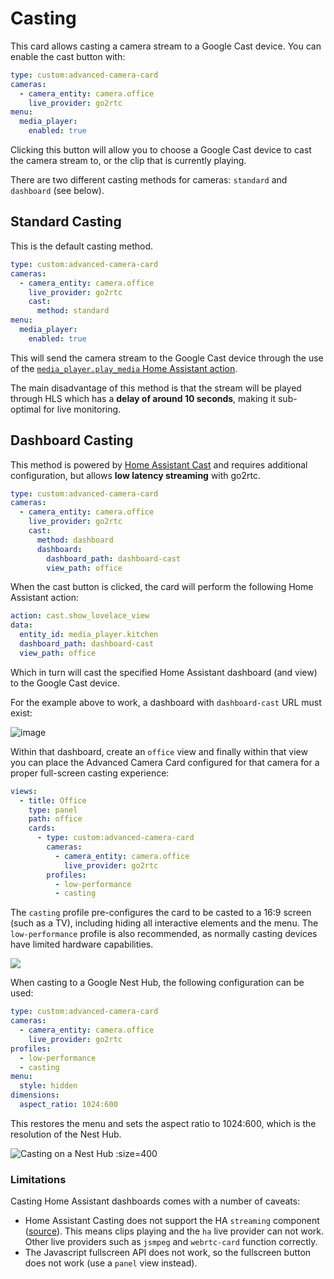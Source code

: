 # Casting

This card allows casting a camera stream to a Google Cast device. You can enable the cast button with:

```yaml
type: custom:advanced-camera-card
cameras:
  - camera_entity: camera.office
    live_provider: go2rtc
menu:
  media_player:
    enabled: true
```

Clicking this button will allow you to choose a Google Cast device to cast the camera stream to, or the clip that is currently playing.

There are two different casting methods for cameras: `standard` and `dashboard` (see below).

## Standard Casting

This is the default casting method.

```yaml
type: custom:advanced-camera-card
cameras:
  - camera_entity: camera.office
    live_provider: go2rtc
    cast:
      method: standard
menu:
  media_player:
    enabled: true
```

This will send the camera stream to the Google Cast device through the use of the [`media_player.play_media` Home Assistant action](https://www.home-assistant.io/integrations/media_source/#playing-media-from-a-media-source).

The main disadvantage of this method is that the stream will be played through HLS which has a **delay of around 10 seconds**, making it sub-optimal for live monitoring.

## Dashboard Casting

This method is powered by [Home Assistant Cast](https://cast.home-assistant.io) and requires additional configuration, but allows **low latency streaming** with go2rtc.

```yaml
type: custom:advanced-camera-card
cameras:
  - camera_entity: camera.office
    live_provider: go2rtc
    cast:
      method: dashboard
      dashboard:
        dashboard_path: dashboard-cast
        view_path: office
```

When the cast button is clicked, the card will perform the following Home Assistant action:

```yaml
action: cast.show_lovelace_view
data:
  entity_id: media_player.kitchen
  dashboard_path: dashboard-cast
  view_path: office
```

Which in turn will cast the specified Home Assistant dashboard (and view) to the Google Cast device.

For the example above to work, a dashboard with `dashboard-cast` URL must exist:

![image](https://github.com/user-attachments/assets/67f0e145-df05-412a-8c6d-897feb5439d2)

Within that dashboard, create an `office` view and finally within that view you can place the Advanced Camera Card configured for that camera for a proper full-screen casting experience:

```yaml
views:
  - title: Office
    type: panel
    path: office
    cards:
      - type: custom:advanced-camera-card
        cameras:
          - camera_entity: camera.office
            live_provider: go2rtc
        profiles:
          - low-performance
          - casting
```

The `casting` profile pre-configures the card to be casted to a 16:9 screen (such as a TV), including hiding all interactive elements and the menu. The `low-performance` profile is also recommended, as normally casting devices have limited hardware capabilities.

![](https://github.com/user-attachments/assets/bd96c4ad-36f5-4501-9018-23b496e7edc5)

When casting to a Google Nest Hub, the following configuration can be used:

```yaml
type: custom:advanced-camera-card
cameras:
  - camera_entity: camera.office
    live_provider: go2rtc
profiles:
  - low-performance
  - casting
menu:
  style: hidden
dimensions:
  aspect_ratio: 1024:600
```

This restores the menu and sets the aspect ratio to 1024:600, which is the resolution of the Nest Hub.

![](../images/card-on-nest-hub.jpg 'Casting on a Nest Hub :size=400')

### Limitations

Casting Home Assistant dashboards comes with a number of caveats:

- Home Assistant Casting does not support the HA `streaming` component
  ([source](https://cast.home-assistant.io/faq.html)). This means clips playing
  and the `ha` live provider can not work. Other live providers such as `jsmpeg`
  and `webrtc-card` function correctly.
- The Javascript fullscreen API does not work, so the fullscreen button does not
  work (use a `panel` view instead).
